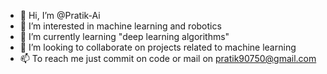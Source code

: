 - 👋 Hi, I’m @Pratik-Ai
- 👀 I’m interested in machine learning and robotics 
- 🌱 I’m currently learning "deep learning algorithms"
- 💞️ I’m looking to collaborate on projects related to machine learning
- 📫 To reach me just commit on code or mail on pratik90750@gmail.com

<!---
Pratik-Ai/Pratik-Ai is a ✨ special ✨ repository because its `README.md` (this file) appears on your GitHub profile.
You can click the Preview link to take a look at your changes.
--->
